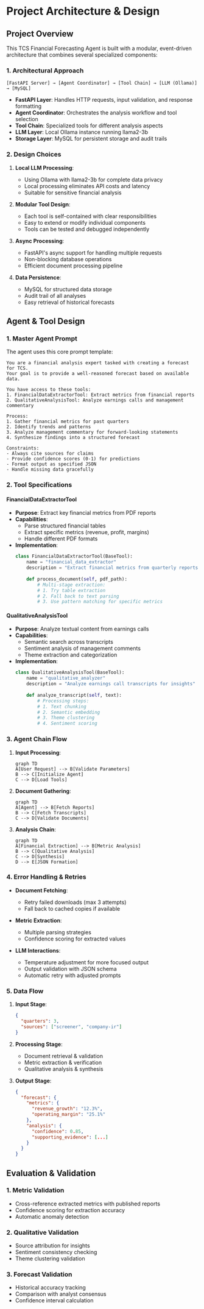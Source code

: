 # Project Architecture & Design

## Project Overview

This TCS Financial Forecasting Agent is built with a modular, event-driven architecture that combines several specialized components:

### 1. Architectural Approach

```
[FastAPI Server] → [Agent Coordinator] → [Tool Chain] → [LLM (Ollama)] → [MySQL]
```

- **FastAPI Layer**: Handles HTTP requests, input validation, and response formatting
- **Agent Coordinator**: Orchestrates the analysis workflow and tool selection
- **Tool Chain**: Specialized tools for different analysis aspects
- **LLM Layer**: Local Ollama instance running llama2-3b
- **Storage Layer**: MySQL for persistent storage and audit trails

### 2. Design Choices

1. **Local LLM Processing**:
   - Using Ollama with llama2-3b for complete data privacy
   - Local processing eliminates API costs and latency
   - Suitable for sensitive financial analysis

2. **Modular Tool Design**:
   - Each tool is self-contained with clear responsibilities
   - Easy to extend or modify individual components
   - Tools can be tested and debugged independently

3. **Async Processing**:
   - FastAPI's async support for handling multiple requests
   - Non-blocking database operations
   - Efficient document processing pipeline

4. **Data Persistence**:
   - MySQL for structured data storage
   - Audit trail of all analyses
   - Easy retrieval of historical forecasts

## Agent & Tool Design

### 1. Master Agent Prompt

The agent uses this core prompt template:
```text
You are a financial analysis expert tasked with creating a forecast for TCS.
Your goal is to provide a well-reasoned forecast based on available data.

You have access to these tools:
1. FinancialDataExtractorTool: Extract metrics from financial reports
2. QualitativeAnalysisTool: Analyze earnings calls and management commentary

Process:
1. Gather financial metrics for past quarters
2. Identify trends and patterns
3. Analyze management commentary for forward-looking statements
4. Synthesize findings into a structured forecast

Constraints:
- Always cite sources for claims
- Provide confidence scores (0-1) for predictions
- Format output as specified JSON
- Handle missing data gracefully
```

### 2. Tool Specifications

#### FinancialDataExtractorTool
- **Purpose**: Extract key financial metrics from PDF reports
- **Capabilities**:
  - Parse structured financial tables
  - Extract specific metrics (revenue, profit, margins)
  - Handle different PDF formats
- **Implementation**:
  ```python
  class FinancialDataExtractorTool(BaseTool):
      name = "financial_data_extractor"
      description = "Extract financial metrics from quarterly reports"
      
      def process_document(self, pdf_path):
          # Multi-stage extraction:
          # 1. Try table extraction
          # 2. Fall back to text parsing
          # 3. Use pattern matching for specific metrics
  ```

#### QualitativeAnalysisTool
- **Purpose**: Analyze textual content from earnings calls
- **Capabilities**:
  - Semantic search across transcripts
  - Sentiment analysis of management comments
  - Theme extraction and categorization
- **Implementation**:
  ```python
  class QualitativeAnalysisTool(BaseTool):
      name = "qualitative_analyzer"
      description = "Analyze earnings call transcripts for insights"
      
      def analyze_transcript(self, text):
          # Processing steps:
          # 1. Text chunking
          # 2. Semantic embedding
          # 3. Theme clustering
          # 4. Sentiment scoring
  ```

### 3. Agent Chain Flow

1. **Input Processing**:
   ```mermaid
   graph TD
   A[User Request] --> B[Validate Parameters]
   B --> C[Initialize Agent]
   C --> D[Load Tools]
   ```

2. **Document Gathering**:
   ```mermaid
   graph TD
   A[Agent] --> B[Fetch Reports]
   B --> C[Fetch Transcripts]
   C --> D[Validate Documents]
   ```

3. **Analysis Chain**:
   ```mermaid
   graph TD
   A[Financial Extraction] --> B[Metric Analysis]
   B --> C[Qualitative Analysis]
   C --> D[Synthesis]
   D --> E[JSON Formation]
   ```

### 4. Error Handling & Retries

- **Document Fetching**:
  - Retry failed downloads (max 3 attempts)
  - Fall back to cached copies if available
  
- **Metric Extraction**:
  - Multiple parsing strategies
  - Confidence scoring for extracted values
  
- **LLM Interactions**:
  - Temperature adjustment for more focused output
  - Output validation with JSON schema
  - Automatic retry with adjusted prompts

### 5. Data Flow

1. **Input Stage**:
   ```json
   {
     "quarters": 3,
     "sources": ["screener", "company-ir"]
   }
   ```

2. **Processing Stage**:
   - Document retrieval & validation
   - Metric extraction & verification
   - Qualitative analysis & synthesis

3. **Output Stage**:
   ```json
   {
     "forecast": {
       "metrics": {
         "revenue_growth": "12.3%",
         "operating_margin": "25.1%"
       },
       "analysis": {
         "confidence": 0.85,
         "supporting_evidence": [...]
       }
     }
   }
   ```

## Evaluation & Validation

### 1. Metric Validation
- Cross-reference extracted metrics with published reports
- Confidence scoring for extraction accuracy
- Automatic anomaly detection

### 2. Qualitative Validation
- Source attribution for insights
- Sentiment consistency checking
- Theme clustering validation

### 3. Forecast Validation
- Historical accuracy tracking
- Comparison with analyst consensus
- Confidence interval calculation